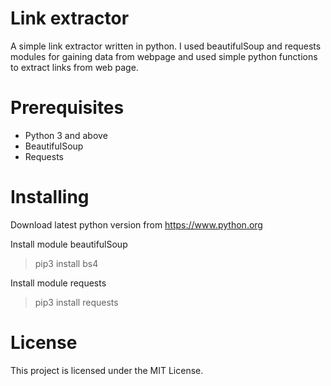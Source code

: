 # Link extractor

A simple link extractor written in python. I used beautifulSoup and requests modules for gaining data from webpage and used simple python functions to extract links from web page.

# Prerequisites
- Python 3 and above
- BeautifulSoup
- Requests

# Installing
Download latest python version from 
<https://www.python.org>

Install module beautifulSoup
> pip3 install bs4

Install module requests
> pip3 install requests

# License 
This project is licensed under the MIT License.
